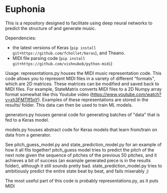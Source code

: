# Euphonia

This is a repository designed to facilitate using deep neural networks to predict the structure of and generate music. 

Dependencies: 
- the latest versions of Keras (```pip install git+https://github.com/fchollet/keras```), and Theano.
- MIDI file parsing code (```pip install git+https://github.com/vishnubob/python-midi```)

Usage:
representations.py houses the MIDI music representation code. This code allows you to represent MIDI files in a variety of different "formats", which are 2D matrices. These matrices can be modified and saved back to MIDI files. For example, StateMatrix converts MIDI files to a 2D Numpy array format somewhat like this Youtube video (https://www.youtube.com/watch?v=xh3FMTff5nY). Examples of these representations are stored in the results/ folder. This data can then be used to train ML models.

generators.py houses general code for generating batches of "data" that is fed to a Keras model.

models.py houses abstract code for Keras models that learn from/train on data from a generator.

See pitch_guess_model.py and state_prediction_model.py for an example of how it all fits together! pitch_guess model tries to predict the pitch of the next note given the sequence of pitches of the previous 50 pitches, and it achieves a bit of success (an example generated piece is in the results folder), although it still sounds pretty bad. state_prediction_model.py tries to ambitiously predict the entire state beat by beat, and fails miserably ;)

The most useful part of this code is probably representations.py, as it puts MIDI 



